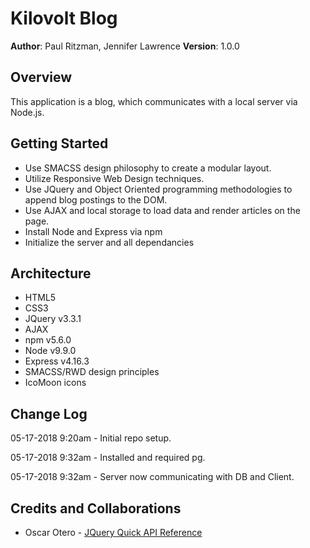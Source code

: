 # Kilovolt Blog

**Author**: Paul Ritzman, Jennifer Lawrence
**Version**: 1.0.0

## Overview
This application is a blog, which communicates with a local server via Node.js.

## Getting Started
* Use SMACSS design philosophy to create a modular layout.
* Utilize Responsive Web Design techniques.
* Use JQuery and Object Oriented programming methodologies to append blog postings to the DOM.
* Use AJAX and local storage to load data and render articles on the page.
* Install Node and Express via npm
* Initialize the server and all dependancies

## Architecture
* HTML5
* CSS3
* JQuery v3.3.1
* AJAX
* npm v5.6.0
* Node v9.9.0
* Express v4.16.3
* SMACSS/RWD design principles
* IcoMoon icons

## Change Log
05-17-2018 9:20am - Initial repo setup.

05-17-2018 9:32am - Installed and required pg.

05-17-2018 9:32am - Server now communicating with DB and Client.

## Credits and Collaborations

* Oscar Otero - [JQuery Quick API Reference](https://oscarotero.com/jquery/)